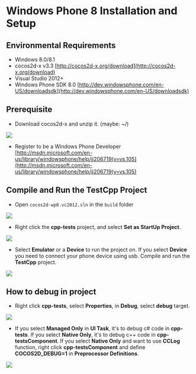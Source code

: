 # Windows Phone 8 Installation and Setup

## Environmental Requirements
* Windows 8.0/8.1
* cocos2d-x v3.3 [http://cocos2d-x.org/download](http://cocos2d-x.org/download)
* Visual Studio 2012+
* Windows Phone SDK 8.0 [http://dev.windowsphone.com/en-US/downloadsdk](http://dev.windowsphone.com/en-US/downloadsdk)

## Prerequisite
* Download cocos2d-x and unzip it. (maybe: ~/)

![](H-img/1.png "")

* Register to be a Windows Phone Developer [http://msdn.microsoft.com/en-us/library/windowsphone/help/jj206719(v=vs.105](http://msdn.microsoft.com/en-us/library/windowsphone/help/jj206719(v=vs.105)

## Compile and Run the TestCpp Project
* Open `cocos2d-wp8.vc2012.sln` in the `build` folder

![](H-img/2.png "")

* Right click the __cpp-tests__ project, and select __Set as StartUp Project__.

![](H-img/3.png "")

* Select __Emulator__ or a __Device__ to run the project on. If you select __Device__
you need to connect your phone device using usb. Compile and run the __TestCpp__
project.

![](H-img/4.png "")

## How to debug in project
* Right click __cpp-tests__, select __Properties__, in __Debug__, select __debug__
target.

![](H-img/5.png "")

* If you select __Managed Only__ in __UI Task__, it's to debug c# code in __cpp-tests__.
If you select __Native Only__, it's to debug c++ code in __cpp-testsComponent__.
If you select __Native Only__ and want to use __CCLog__ function, right click
__cpp-testsComponent__ and define __COCOS2D_DEBUG=1__ in __Preprocessor Definitions__.

![](H-img/6.png "")

